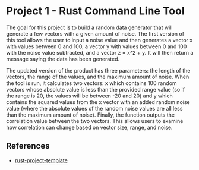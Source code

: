# Project 1 - Rust Command Line Tool
The goal for this project is to build a random data generator that will generate a few vectors with a given amount of noise.
The first version of this tool allows the user to input a noise value and then generates a vector x with values between 0 and 100, a vector y with values between 0 and 100 with the noise value subtracted, and a vector z = x^2 + y. It will then return a message saying the data has been generated.

The updated version of the product has three parameters: the length of the vectors, the range of the values, and the maximum amount of noise. When the tool is run, it calculates two vectors: x which contains 100 random vectors whose absolute value is less than the provided range value (so if the range is 20, the values will be between -20 and 20) and y which contains the squared values from the x vector with an added random noise value (where the absolute values of the random noise values are all less than the maximum amount of noise). Finally, the function outputs the correlation value between the two vectors. This allows users to examine how correlation can change based on vector size, range, and noise.

## References

* [rust-project-template](https://github.com/nogibjj/rust-new-project-template)
